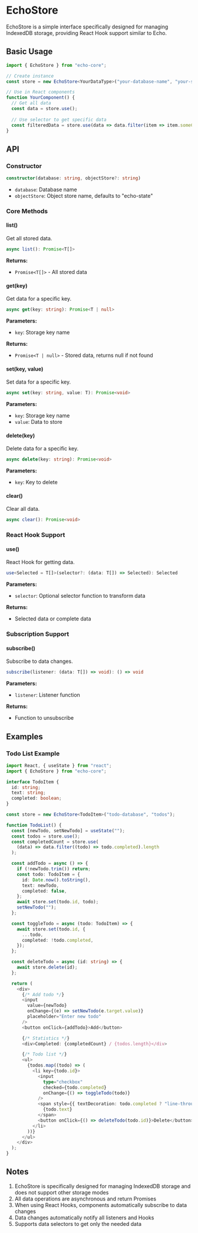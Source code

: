 # EchoStore

EchoStore is a simple interface specifically designed for managing IndexedDB storage, providing React Hook support similar to Echo.

## Basic Usage

```typescript
import { EchoStore } from "echo-core";

// Create instance
const store = new EchoStore<YourDataType>("your-database-name", "your-store-name");

// Use in React components
function YourComponent() {
  // Get all data
  const data = store.use();
  
  // Use selector to get specific data
  const filteredData = store.use(data => data.filter(item => item.someCondition));
}
```

## API

### Constructor

```typescript
constructor(database: string, objectStore?: string)
```

- `database`: Database name
- `objectStore`: Object store name, defaults to "echo-state"

### Core Methods

#### list()

Get all stored data.

```typescript
async list(): Promise<T[]>
```

**Returns:**
- `Promise<T[]>` - All stored data

#### get(key)

Get data for a specific key.

```typescript
async get(key: string): Promise<T | null>
```

**Parameters:**
- `key`: Storage key name

**Returns:**
- `Promise<T | null>` - Stored data, returns null if not found

#### set(key, value)

Set data for a specific key.

```typescript
async set(key: string, value: T): Promise<void>
```

**Parameters:**
- `key`: Storage key name
- `value`: Data to store

#### delete(key)

Delete data for a specific key.

```typescript
async delete(key: string): Promise<void>
```

**Parameters:**
- `key`: Key to delete

#### clear()

Clear all data.

```typescript
async clear(): Promise<void>
```

### React Hook Support

#### use()

React Hook for getting data.

```typescript
use<Selected = T[]>(selector?: (data: T[]) => Selected): Selected
```

**Parameters:**
- `selector`: Optional selector function to transform data

**Returns:**
- Selected data or complete data

### Subscription Support

#### subscribe()

Subscribe to data changes.

```typescript
subscribe(listener: (data: T[]) => void): () => void
```

**Parameters:**
- `listener`: Listener function

**Returns:**
- Function to unsubscribe

## Examples

### Todo List Example

```typescript
import React, { useState } from "react";
import { EchoStore } from "echo-core";

interface TodoItem {
  id: string;
  text: string;
  completed: boolean;
}

const store = new EchoStore<TodoItem>("todo-database", "todos");

function TodoList() {
  const [newTodo, setNewTodo] = useState("");
  const todos = store.use();
  const completedCount = store.use(
    (data) => data.filter((todo) => todo.completed).length
  );

  const addTodo = async () => {
    if (!newTodo.trim()) return;
    const todo: TodoItem = {
      id: Date.now().toString(),
      text: newTodo,
      completed: false,
    };
    await store.set(todo.id, todo);
    setNewTodo("");
  };

  const toggleTodo = async (todo: TodoItem) => {
    await store.set(todo.id, {
      ...todo,
      completed: !todo.completed,
    });
  };

  const deleteTodo = async (id: string) => {
    await store.delete(id);
  };

  return (
    <div>
      {/* Add todo */}
      <input
        value={newTodo}
        onChange={(e) => setNewTodo(e.target.value)}
        placeholder="Enter new todo"
      />
      <button onClick={addTodo}>Add</button>

      {/* Statistics */}
      <div>Completed: {completedCount} / {todos.length}</div>

      {/* Todo list */}
      <ul>
        {todos.map((todo) => (
          <li key={todo.id}>
            <input
              type="checkbox"
              checked={todo.completed}
              onChange={() => toggleTodo(todo)}
            />
            <span style={{ textDecoration: todo.completed ? "line-through" : "none" }}>
              {todo.text}
            </span>
            <button onClick={() => deleteTodo(todo.id)}>Delete</button>
          </li>
        ))}
      </ul>
    </div>
  );
}
```

## Notes

1. EchoStore is specifically designed for managing IndexedDB storage and does not support other storage modes
2. All data operations are asynchronous and return Promises
3. When using React Hooks, components automatically subscribe to data changes
4. Data changes automatically notify all listeners and Hooks
5. Supports data selectors to get only the needed data 